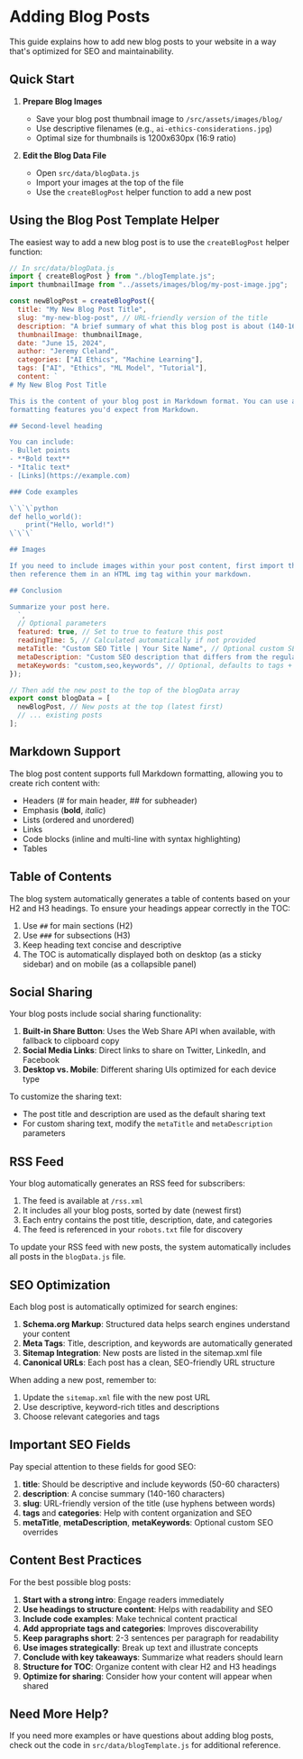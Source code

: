 # Adding Blog Posts

This guide explains how to add new blog posts to your website in a way that's optimized for SEO and maintainability.

## Quick Start

1. **Prepare Blog Images**
   - Save your blog post thumbnail image to `/src/assets/images/blog/`
   - Use descriptive filenames (e.g., `ai-ethics-considerations.jpg`)
   - Optimal size for thumbnails is 1200x630px (16:9 ratio)

2. **Edit the Blog Data File**
   - Open `src/data/blogData.js`
   - Import your images at the top of the file
   - Use the `createBlogPost` helper function to add a new post

## Using the Blog Post Template Helper

The easiest way to add a new blog post is to use the `createBlogPost` helper function:

```jsx
// In src/data/blogData.js
import { createBlogPost } from "./blogTemplate.js";
import thumbnailImage from "../assets/images/blog/my-post-image.jpg";

const newBlogPost = createBlogPost({
  title: "My New Blog Post Title",
  slug: "my-new-blog-post", // URL-friendly version of the title
  description: "A brief summary of what this blog post is about (140-160 characters for SEO)",
  thumbnailImage: thumbnailImage,
  date: "June 15, 2024",
  author: "Jeremy Cleland",
  categories: ["AI Ethics", "Machine Learning"],
  tags: ["AI", "Ethics", "ML Model", "Tutorial"],
  content: `
# My New Blog Post Title

This is the content of your blog post in Markdown format. You can use all the 
formatting features you'd expect from Markdown.

## Second-level heading

You can include:
- Bullet points
- **Bold text**
- *Italic text*
- [Links](https://example.com)

### Code examples

\`\`\`python
def hello_world():
    print("Hello, world!")
\`\`\`

## Images

If you need to include images within your post content, first import them at the top of the file,
then reference them in an HTML img tag within your markdown.

## Conclusion

Summarize your post here.
  `,
  // Optional parameters
  featured: true, // Set to true to feature this post
  readingTime: 5, // Calculated automatically if not provided
  metaTitle: "Custom SEO Title | Your Site Name", // Optional custom SEO title
  metaDescription: "Custom SEO description that differs from the regular description", // Optional
  metaKeywords: "custom,seo,keywords", // Optional, defaults to tags + categories
});

// Then add the new post to the top of the blogData array
export const blogData = [
  newBlogPost, // New posts at the top (latest first)
  // ... existing posts
];
```

## Markdown Support

The blog post content supports full Markdown formatting, allowing you to create rich content with:

- Headers (# for main header, ## for subheader)
- Emphasis (**bold**, *italic*)
- Lists (ordered and unordered)
- Links
- Code blocks (inline and multi-line with syntax highlighting)
- Tables

## Table of Contents

The blog system automatically generates a table of contents based on your H2 and H3 headings. To ensure your headings appear correctly in the TOC:

1. Use `##` for main sections (H2)
2. Use `###` for subsections (H3)
3. Keep heading text concise and descriptive
4. The TOC is automatically displayed both on desktop (as a sticky sidebar) and on mobile (as a collapsible panel)

## Social Sharing

Your blog posts include social sharing functionality:

1. **Built-in Share Button**: Uses the Web Share API when available, with fallback to clipboard copy
2. **Social Media Links**: Direct links to share on Twitter, LinkedIn, and Facebook
3. **Desktop vs. Mobile**: Different sharing UIs optimized for each device type

To customize the sharing text:

- The post title and description are used as the default sharing text
- For custom sharing text, modify the `metaTitle` and `metaDescription` parameters

## RSS Feed

Your blog automatically generates an RSS feed for subscribers:

1. The feed is available at `/rss.xml`
2. It includes all your blog posts, sorted by date (newest first)
3. Each entry contains the post title, description, date, and categories
4. The feed is referenced in your `robots.txt` file for discovery

To update your RSS feed with new posts, the system automatically includes all posts in the `blogData.js` file.

## SEO Optimization

Each blog post is automatically optimized for search engines:

1. **Schema.org Markup**: Structured data helps search engines understand your content
2. **Meta Tags**: Title, description, and keywords are automatically generated
3. **Sitemap Integration**: New posts are listed in the sitemap.xml file
4. **Canonical URLs**: Each post has a clean, SEO-friendly URL structure

When adding a new post, remember to:

1. Update the `sitemap.xml` file with the new post URL
2. Use descriptive, keyword-rich titles and descriptions
3. Choose relevant categories and tags

## Important SEO Fields

Pay special attention to these fields for good SEO:

1. **title**: Should be descriptive and include keywords (50-60 characters)
2. **description**: A concise summary (140-160 characters)
3. **slug**: URL-friendly version of the title (use hyphens between words)
4. **tags** and **categories**: Help with content organization and SEO
5. **metaTitle**, **metaDescription**, **metaKeywords**: Optional custom SEO overrides

## Content Best Practices

For the best possible blog posts:

1. **Start with a strong intro**: Engage readers immediately
2. **Use headings to structure content**: Helps with readability and SEO
3. **Include code examples**: Make technical content practical
4. **Add appropriate tags and categories**: Improves discoverability
5. **Keep paragraphs short**: 2-3 sentences per paragraph for readability
6. **Use images strategically**: Break up text and illustrate concepts
7. **Conclude with key takeaways**: Summarize what readers should learn
8. **Structure for TOC**: Organize content with clear H2 and H3 headings
9. **Optimize for sharing**: Consider how your content will appear when shared

## Need More Help?

If you need more examples or have questions about adding blog posts, check out the code in `src/data/blogTemplate.js` for additional reference.
